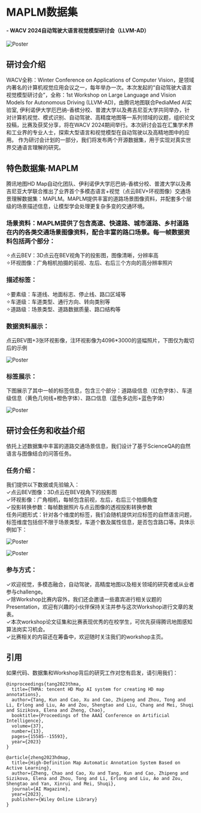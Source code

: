 # MAPLM数据集
#### - WACV 2024自动驾驶大语言视觉模型研讨会（LLVM-AD）

![Poster](./figures/poster.png)

## 研讨会介绍
WACV全称：Winter Conference on Applications of Computer Vision，是领域内著名的计算机视觉应用会议之一，每年举办一次。本次发起的“自动驾驶大语言视觉模型研讨会”，全称：1st Workshop on Large Language and Vision Models for Autonomous Driving (LLVM-AD)，由腾讯地图联合PediaMed AI实验室, 伊利诺伊大学厄巴纳-香槟分校、普渡大学以及弗吉尼亚大学共同举办，针对计算机视觉、模式识别、自动驾驶、高精度地图等一系列领域的议题，组织论文投稿，比赛及获奖分享，将在WACV 2024期间举行。本次研讨会旨在汇集学术界和工业界的专业人士，探索大型语言和视觉模型在自动驾驶以及高精地图中的应用。
作为研讨会计划的一部分，我们将发布两个开源数据集，用于实现对真实世界交通语言理解的研究。

## 特色数据集·MAPLM     
腾讯地图HD Map自动化团队、伊利诺伊大学厄巴纳-香槟分校、普渡大学以及弗吉尼亚大学联合推出了业界首个多模态语言+视觉（点云BEV+环视图像）交通场景理解数据集：MAPLM。MAPLM提供丰富的道路场景图像资料，并配套多个层级的场景描述信息，让模型学会处理更复杂多变的交通环境。
### 场景资料：MAPLM提供了包含高速、快速路、城市道路、乡村道路在内的各类交通场景图像资料，配合丰富的路口场景。每一帧数据资料包括两个部分：    
✧点云BEV：3D点云在BEV视角下的投影图，图像清晰，分辨率高    
✧环视图像：广角相机拍摄的前视、左后、右后三个方向的高分辨率照片    
### 描述标签：    
✧要素级：车道线、地面标志、停止线、路口区域等    
✧车道级：车道类型、通行方向、转向类别等    
✧道路级：场景类型、道路数据质量、路口结构等    
### 数据资料展示：    
点云BEV图+3张环视影像，注环视影像为4096*3000的竖幅照片，下图仅为裁切后的示例    

![Poster](./figures/example1.png)

### 标签展示：    
下图展示了其中一帧的标签信息，包含三个部分：道路级信息（红色字体）、车道级信息（黄色几何线+橙色字体）、路口信息（蓝色多边形+蓝色字体）      

![Poster](./figures/example2.png)

## 研讨会任务和收益介绍   

依托上述数据集中丰富的道路交通场景信息，我们设计了基于ScienceQA的自然语言与图像结合的问答任务。    
### 任务介绍：
我们提供以下数据或先验输入：    
✓点云BEV图像：3D点云在BEV视角下的投影图    
✓环视影像：广角相机，每帧包含前视，左后，右后三个拍摄角度    
✓投影转换参数：每帧数据照片与点云图像的透视投影转换参数     
任务问题形式：针对各个维度的标签，我们会随机提供对应标签的自然语言问题，标签维度包括但不限于场景类型，车道个数及属性信息，是否包含路口等。具体示例如下：     

![Poster](./figures/qa1.png)    

![Poster](./figures/qa2.png)    

### 参与方式：
✓欢迎视觉，多模态融合，自动驾驶，高精度地图以及相关领域的研究者或从业者参与challenge。     
✓除Workshop比赛内容外，我们还会邀请一些嘉宾进行相关议题的Presentation，欢迎有兴趣的小伙伴保持关注并参与这次Workshop进行文章的发表。    
✓本次workshop论文征集和比赛表现优秀的在校学生，可优先获得腾讯地图感知算法岗实习机会。     
✓比赛相关的内容还在筹备中，欢迎随时关注我们的workshop主页。     


## 引用      
如果代码、数据集和Workshop背后的研究工作对您有启发，请引用我们：    
```
@inproceedings{tang2023thma,
  title={THMA: tencent HD Map AI system for creating HD map annotations},
  author={Tang, Kun and Cao, Xu and Cao, Zhipeng and Zhou, Tong and Li, Erlong and Liu, Ao and Zou, Shengtao and Liu, Chang and Mei, Shuqi and Sizikova, Elena and Zheng, Chao},
  booktitle={Proceedings of the AAAI Conference on Artificial Intelligence},
  volume={37},
  number={13},
  pages={15585--15593},
  year={2023}
}
```

```
@article{zheng2023hdmap,
  title={High-Definition Map Automatic Annotation System Based on Active Learning},
  author={Zheng, Chao and Cao, Xu and Tang, Kun and Cao, Zhipeng and Sizikova, Elena and Zhou, Tong and Li, Erlong and Liu, Ao and Zou, Shengtao and Yan, Xinrui and Mei, Shuqi},
  journal={AI Magazine},
  year={2023},
  publisher={Wiley Online Library}
}
```


